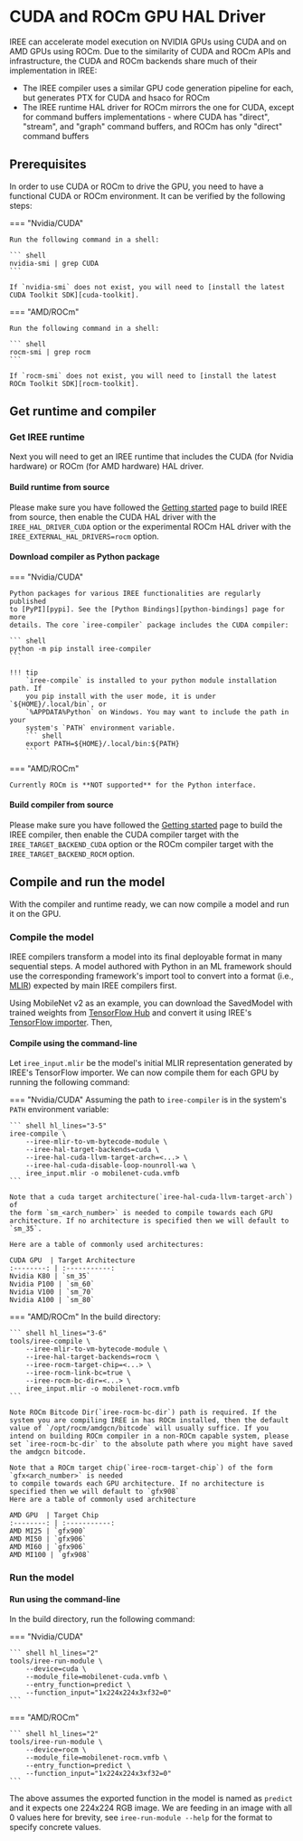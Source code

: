 # CUDA and ROCm GPU HAL Driver

IREE can accelerate model execution on NVIDIA GPUs using CUDA and on AMD GPUs using ROCm. Due to the similarity of CUDA and ROCm APIs and infrastructure, the CUDA and ROCm backends share much of their implementation in IREE:

* The IREE compiler uses a similar GPU code generation pipeline for each, but generates PTX for CUDA and hsaco for ROCm
* The IREE runtime HAL driver for ROCm mirrors the one for CUDA, except for command buffers implementations - where CUDA has "direct", "stream", and "graph" command buffers, and ROCm has only "direct" command buffers

## Prerequisites

In order to use CUDA or ROCm to drive the GPU, you need to have a functional CUDA or ROCm
environment. It can be verified by the following steps:

=== "Nvidia/CUDA"

    Run the following command in a shell:

    ``` shell
    nvidia-smi | grep CUDA
    ```

    If `nvidia-smi` does not exist, you will need to [install the latest CUDA Toolkit SDK][cuda-toolkit].

=== "AMD/ROCm"

    Run the following command in a shell:

    ``` shell
    rocm-smi | grep rocm
    ```

    If `rocm-smi` does not exist, you will need to [install the latest ROCm Toolkit SDK][rocm-toolkit].

## Get runtime and compiler

### Get IREE runtime

Next you will need to get an IREE runtime that includes the CUDA (for Nvidia
hardware) or ROCm (for AMD hardware) HAL driver.

#### Build runtime from source

Please make sure you have followed the [Getting started][get-started] page
to build IREE from source, then enable the CUDA HAL driver with the
`IREE_HAL_DRIVER_CUDA` option or the experimental ROCm HAL driver with the
`IREE_EXTERNAL_HAL_DRIVERS=rocm` option.

#### Download compiler as Python package

=== "Nvidia/CUDA"

    Python packages for various IREE functionalities are regularly published
    to [PyPI][pypi]. See the [Python Bindings][python-bindings] page for more
    details. The core `iree-compiler` package includes the CUDA compiler:

    ``` shell
    python -m pip install iree-compiler
    ```

    !!! tip
        `iree-compile` is installed to your python module installation path. If
        you pip install with the user mode, it is under `${HOME}/.local/bin`, or
        `%APPDATA%Python` on Windows. You may want to include the path in your
        system's `PATH` environment variable.
        ``` shell
        export PATH=${HOME}/.local/bin:${PATH}
        ```

=== "AMD/ROCm"

    Currently ROCm is **NOT supported** for the Python interface.

#### Build compiler from source

Please make sure you have followed the [Getting started][get-started] page
to build the IREE compiler, then enable the CUDA compiler target with the
`IREE_TARGET_BACKEND_CUDA` option or the ROCm compiler target with the
`IREE_TARGET_BACKEND_ROCM` option.

## Compile and run the model

With the compiler and runtime ready, we can now compile a model and run it on the GPU.

### Compile the model

IREE compilers transform a model into its final deployable format in many
sequential steps. A model authored with Python in an ML framework should use the
corresponding framework's import tool to convert into a format (i.e.,
[MLIR][mlir]) expected by main IREE compilers first.

Using MobileNet v2 as an example, you can download the SavedModel with trained
weights from [TensorFlow Hub][tf-hub-mobilenetv2] and convert it using IREE's
[TensorFlow importer][tf-import]. Then,

#### Compile using the command-line

Let `iree_input.mlir` be the model's initial MLIR representation generated by
IREE's TensorFlow importer. We can now compile them for each GPU by running the following command:

=== "Nvidia/CUDA"
    Assuming the path to `iree-compiler` is in the system's `PATH` environment variable:

    ``` shell hl_lines="3-5"
    iree-compile \
        --iree-mlir-to-vm-bytecode-module \
        --iree-hal-target-backends=cuda \
        --iree-hal-cuda-llvm-target-arch=<...> \
        --iree-hal-cuda-disable-loop-nounroll-wa \
        iree_input.mlir -o mobilenet-cuda.vmfb
    ```

    Note that a cuda target architecture(`iree-hal-cuda-llvm-target-arch`) of
    the form `sm_<arch_number>` is needed to compile towards each GPU
    architecture. If no architecture is specified then we will default to
    `sm_35`.

    Here are a table of commonly used architectures:

    CUDA GPU  | Target Architecture
    :--------: | :-----------:
    Nvidia K80 | `sm_35`
    Nvidia P100 | `sm_60`
    Nvidia V100 | `sm_70`
    Nvidia A100 | `sm_80`

=== "AMD/ROCm"
    In the build directory:

    ``` shell hl_lines="3-6"
    tools/iree-compile \
        --iree-mlir-to-vm-bytecode-module \
        --iree-hal-target-backends=rocm \
        --iree-rocm-target-chip=<...> \
        --iree-rocm-link-bc=true \
        --iree-rocm-bc-dir=<...> \
        iree_input.mlir -o mobilenet-rocm.vmfb
    ```

    Note ROCm Bitcode Dir(`iree-rocm-bc-dir`) path is required. If the system you are compiling IREE in has ROCm installed, then the default value of `/opt/rocm/amdgcn/bitcode` will usually suffice. If you intend on building ROCm compiler in a non-ROCm capable system, please set `iree-rocm-bc-dir` to the absolute path where you might have saved the amdgcn bitcode.

    Note that a ROCm target chip(`iree-rocm-target-chip`) of the form `gfx<arch_number>` is needed
    to compile towards each GPU architecture. If no architecture is specified then we will default to `gfx908`
    Here are a table of commonly used architecture

    AMD GPU  | Target Chip
    :--------: | :-----------:
    AMD MI25 | `gfx900`
    AMD MI50 | `gfx906`
    AMD MI60 | `gfx906`
    AMD MI100 | `gfx908`

### Run the model

#### Run using the command-line

In the build directory, run the following command:

=== "Nvidia/CUDA"

    ``` shell hl_lines="2"
    tools/iree-run-module \
        --device=cuda \
        --module_file=mobilenet-cuda.vmfb \
        --entry_function=predict \
        --function_input="1x224x224x3xf32=0"
    ```

=== "AMD/ROCm"

    ``` shell hl_lines="2"
    tools/iree-run-module \
        --device=rocm \
        --module_file=mobilenet-rocm.vmfb \
        --entry_function=predict \
        --function_input="1x224x224x3xf32=0"
    ```

The above assumes the exported function in the model is named as `predict` and
it expects one 224x224 RGB image. We are feeding in an image with all 0 values
here for brevity, see `iree-run-module --help` for the format to specify
concrete values.

[get-started]: ../building-from-source/getting-started.md
[mlir]: https://mlir.llvm.org/
[pypi]: https://pypi.org/user/google-iree-pypi-deploy/
[python-bindings]: ../bindings/python.md
[tf-hub-mobilenetv2]: https://tfhub.dev/google/tf2-preview/mobilenet_v2/classification
[tf-import]: ../getting-started/tensorflow.md
[tflite-import]: ../getting-started/tensorflow-lite.md
[cuda-toolkit]: https://developer.nvidia.com/cuda-downloads
[rocm-toolkit]: https://rocmdocs.amd.com/en/latest/Installation_Guide/Installation_new.html
